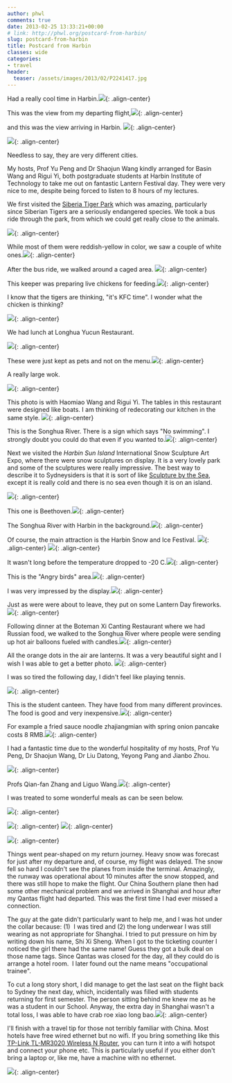 ```yaml
---
author: phwl
comments: true
date: 2013-02-25 13:33:21+00:00
# link: http://phwl.org/postcard-from-harbin/
slug: postcard-from-harbin
title: Postcard from Harbin
classes: wide
categories:
- travel
header:
  teaser: /assets/images/2013/02/P2241417.jpg
---
```


Had a really cool time in Harbin.![](/assets/images/2013/02/P2241417.jpg){: .align-center}



<!-- more -->

This was the view from my departing flight,![](/assets/images/2013/02/P2180977.jpg){: .align-center}

and this was the view arriving in Harbin. ![](/assets/images/2013/02/P2221072.jpg){: .align-center}

![](/assets/images/2013/02/P2221087.jpg){: .align-center}

Needless to say, they are very different cities.

My hosts, Prof Yu Peng and Dr Shaojun Wang kindly arranged for Basin Wang and Rigui Yi, both postgraduate students at Harbin Institute of Technology to take me out on fantastic Lantern Festival day. They were very nice to me, despite being forced to listen to 8 hours of my lectures.

We first visited the [Siberia Tiger Park](http://www.dongbeihu.net.cn/) which was amazing, particularly since Siberian Tigers are a seriously endangered species. We took a bus ride through the park, from which we could get really close to the animals.

![](/assets/images/2013/02/P2240486.jpg){: .align-center}

While most of them were reddish-yellow in color, we saw a couple of white ones.![](/assets/images/2013/02/P2241126.jpg){: .align-center}

After the bus ride, we walked around a caged area.
![](/assets/images/2013/02/P2241261.jpg){: .align-center}

This keeper was preparing live chickens for feeding.![](/assets/images/2013/02/P2241314.jpg){: .align-center}

I know that the tigers are thinking, "it's KFC time". I wonder what the chicken is thinking?

![](/assets/images/2013/02/P2241362n.jpg){: .align-center}

We had lunch at Longhua Yucun Restaurant.

![](/assets/images/2013/02/P2241386.jpg){: .align-center}

These were just kept as pets and not on the menu.![](/assets/images/2013/02/P2241409.jpg){: .align-center}

A really large wok.

![](/assets/images/2013/02/P2241396.jpg){: .align-center}

This photo is with Haomiao Wang and Rigui Yi. The tables in this restaurant were designed like boats. I am thinking of redecorating our kitchen in the same style. ![](/assets/images/2013/02/P2241373.jpg){: .align-center}

This is the Songhua River. There is a sign which says "No swimming". I strongly doubt you could do that even if you wanted to.![](/assets/images/2013/02/P2240502.jpg){: .align-center}

Next we visited the _Harbin Sun Island_ International Snow Sculpture Art Expo, where there were snow sculptures on display. It is a very lovely park and some of the sculptures were really impressive. The best way to describe it to Sydneysiders is that it is sort of like [Sculpture by the Sea](http://www.sculpturebythesea.com/), except it is really cold and there is no sea even though it is on an island.

![](http://www.phwl.org/wp-content/uploads/2013/02/P2240532.jpg){: .align-center}

This one is Beethoven.![](http://www.phwl.org/wp-content/uploads/2013/02/P2240536.jpg){: .align-center}

The Songhua River with Harbin in the background.![](http://www.phwl.org/wp-content/uploads/2013/02/P2240537.jpg){: .align-center}

Of course, the main attraction is the Harbin Snow and Ice Festival.
![](http://www.phwl.org/wp-content/uploads/2013/02/P2241417.jpg){: .align-center}
![](http://www.phwl.org/wp-content/uploads/2013/02/P2240585.jpg){: .align-center}

It wasn't long before the temperature dropped to -20 C.![](http://www.phwl.org/wp-content/uploads/2013/02/P2240580.jpg){: .align-center}

This is the "Angry birds" area.![](http://www.phwl.org/wp-content/uploads/2013/02/P2240617.jpg){: .align-center}

I was very impressed by the display.![](http://www.phwl.org/wp-content/uploads/2013/02/P2240624.jpg){: .align-center}

Just as were were about to leave, they put on some Lantern Day fireworks.![](http://www.phwl.org/wp-content/uploads/2013/02/P2240708.jpg){: .align-center}

Following dinner at the Boteman Xi Canting Restaurant where we had Russian food, we walked to the Songhua River where people were sending up hot air balloons fueled with candles.![](http://www.phwl.org/wp-content/uploads/2013/02/P2251571.jpg){: .align-center}

All the orange dots in the air are lanterns. It was a very beautiful sight and I wish I was able to get a better photo. ![](http://www.phwl.org/wp-content/uploads/2013/02/P2241539.jpg){: .align-center}

I was so tired the following day, I didn't feel like playing tennis.

![](http://www.phwl.org/wp-content/uploads/2013/02/P2251590.jpg){: .align-center}

This is the student canteen. They have food from many different provinces. The food is good and very inexpensive.![](http://www.phwl.org/wp-content/uploads/2013/02/P2251591.jpg){: .align-center}

For example a fried sauce noodle zhajiangmian with spring onion pancake costs 8 RMB.![](http://www.phwl.org/wp-content/uploads/2013/02/P2251593.jpg){: .align-center}

I had a fantastic time due to the wonderful hospitality of my hosts, Prof Yu Peng, Dr Shaojun Wang, Dr Liu Datong, Yeyong Pang and Jianbo Zhou.

![](http://www.phwl.org/wp-content/uploads/2013/02/P2281619.jpg){: .align-center}

Profs Qian-fan Zhang and Liguo Wang.![](http://www.phwl.org/wp-content/uploads/2013/02/P2261602.jpg){: .align-center}

I was treated to some wonderful meals as can be seen below.

![](http://www.phwl.org/wp-content/uploads/2013/02/IMG_2157.jpg){: .align-center}

![](http://www.phwl.org/wp-content/uploads/2013/02/IMG_2153.jpg){: .align-center}
![](http://www.phwl.org/wp-content/uploads/2013/02/IMG_2166.jpg){: .align-center}

![](http://www.phwl.org/wp-content/uploads/2013/02/IMG_2146.jpg){: .align-center}

Things went pear-shaped on my return journey. Heavy snow was forecast for just after my departure and, of course, my flight was delayed. The snow fell so hard I couldn't see the planes from inside the terminal. Amazingly, the runway was operational about 10 minutes after the snow stopped, and there was still hope to make the flight. Our China Southern plane then had some other mechanical problem and we arrived in Shanghai and hour after my Qantas flight had departed. This was the first time I had ever missed a connection.

The guy at the gate didn't particularly want to help me, and I was hot under the collar because: (1)  I was tired and (2) the long underwear I was still wearing as not appropriate for Shanghai. I tried to put pressure on him by writing down his name, Shi Xi Sheng. When I got to the ticketing counter I noticed the girl there had the same name! Guess they got a bulk deal on those name tags. Since Qantas was closed for the day, all they could do is arrange a hotel room.  I later found out the name means "occupational trainee".

To cut a long story short, I did manage to get the last seat on the flight back to Sydney the next day, which, incidentally was filled with students returning for first semester. The person sitting behind me knew me as he was a student in our School. Anyway, the extra day in Shanghai wasn't a total loss, I was able to have crab roe xiao long bao.![](http://www.phwl.org/wp-content/uploads/2013/02/IMG_2175.jpg){: .align-center}



I'll finish with a travel tip for those not terribly familiar with China. Most hotels have free wired ethernet but no wifi. If you bring something like this [TP-Link TL-MR3020 Wireless N Router](http://www.tp-link.com.au/products/details/?model=TL-MR3020), you can turn it into a wifi hotspot and connect your phone etc. This is particularly useful if you either don't bring a laptop or, like me, have a machine with no ethernet.

![](http://www.phwl.org/wp-content/uploads/2013/02/P3011632.jpg){: .align-center}
